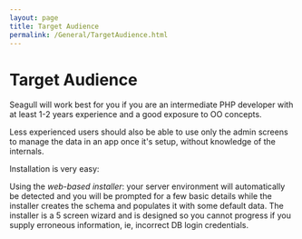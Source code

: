```yaml
---
layout: page
title: Target Audience
permalink: /General/TargetAudience.html
---
```


<!-- Name: General/TargetAudience -->
<!-- Version: 4 -->
<!-- Last-Modified: 2006/04/02 02:33:29 -->
<!-- Author: demian -->
# Target Audience
Seagull will work best for you if you are an intermediate PHP developer with at least 1-2 years experience and a good exposure to OO concepts.  

Less experienced users should also be able to use only the admin screens to manage the data in an app once it's setup, without knowledge of the internals.

Installation is very easy:

Using the *web-based installer*: your server environment will automatically be detected and you will be prompted for a few basic details while the installer creates the schema and populates it with some default data.  The installer is a 5 screen wizard and is designed so you cannot progress if you supply erroneous information, ie, incorrect DB login credentials.